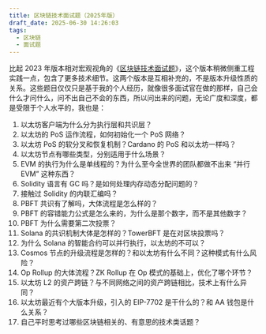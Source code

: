 ```yaml
---
title: 区块链技术面试题（2025年版）
draft_date: 2025-06-30 14:26:03
tags:
  - 区块链
  - 面试题
---
```


比起 2023 年版本相对宏观视角的《[区块链技术面试题](/2023/07/12/区块链技术面试题/)》，这个版本稍微侧重工程实践一点，包含了更多技术细节。这两个版本是互相补充的，不是版本升级性质的关系。这些题目仅仅只是基于我的个人经历，就像很多面试官在做的那样，自己会什么才问什么，问不出自己不会的东西，所以问出来的问题，无论广度和深度，都是受限于个人水平的，我也是：

1. 以太坊客户端为什么分为执行层和共识层？
2. 以太坊的 PoS 运作流程，如何初始化一个 PoS 网络？
3. 以太坊 PoS 的软分叉和恢复机制？Cardano 的 PoS 和以太坊一样吗？
4. 以太坊节点有哪些类型，分别适用于什么场景？
5. EVM 的执行为什么是单线程的？为什么至今全世界的团队都做不出来 “并行EVM” 这种东西？
6. Solidity 语言有 GC 吗？是如何处理内存动态分配问题的？
7. 接触过 Solidity 的内联汇编吗？
8. PBFT 共识有了解吗，大体流程是怎么样的？
9. PBFT 的容错能力公式是怎么来的，为什么是那个数字，而不是其他数字？
10. PBFT 为什么需要第二次投票？
11. Solana 的共识机制大体是怎样的？TowerBFT 是在对区块投票吗？
12. 为什么 Solana 的智能合约可以并行执行，以太坊的不可以？
13. Cosmos 节点的升级流程是怎样的？和以太坊有什么不同？这种模式有什么风险？
14. Op Rollup 的大体流程？ZK Rollup 在 Op 模式的基础上，优化了哪个环节？
15. 以太坊 L2 的资产跨链？与不同网络之间的资产跨链相比，技术上有什么异同？
16. 以太坊最近有个大版本升级，引入的 EIP-7702 是干什么的？和 AA 钱包是什么关系？
17. 自己平时思考过哪些区块链相关的、有意思的技术类话题？










